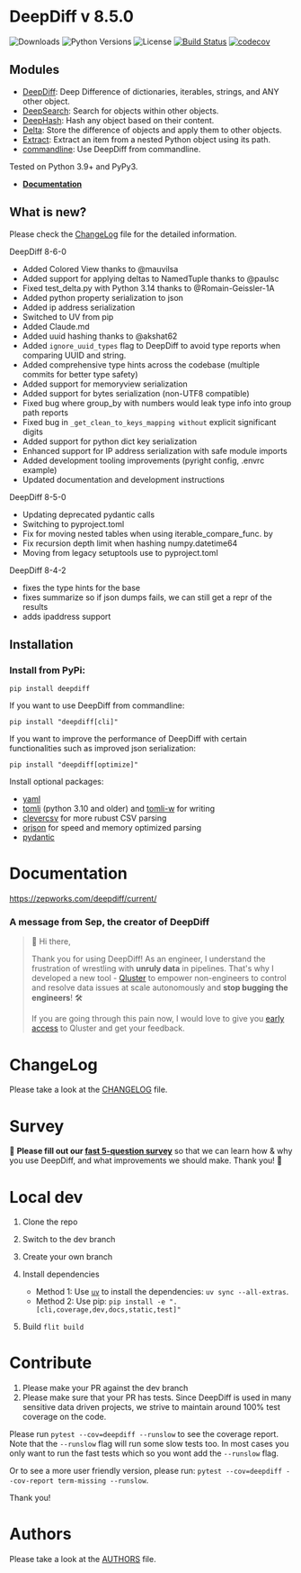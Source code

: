 # DeepDiff v 8.5.0

![Downloads](https://img.shields.io/pypi/dm/deepdiff.svg?style=flat)
![Python Versions](https://img.shields.io/pypi/pyversions/deepdiff.svg?style=flat)
![License](https://img.shields.io/pypi/l/deepdiff.svg?version=latest)
[![Build Status](https://github.com/seperman/deepdiff/workflows/Unit%20Tests/badge.svg)](https://github.com/seperman/deepdiff/actions)
[![codecov](https://codecov.io/gh/seperman/deepdiff/branch/master/graph/badge.svg?token=KkHZ3siA3m)](https://codecov.io/gh/seperman/deepdiff)

## Modules

- [DeepDiff](https://zepworks.com/deepdiff/current/diff.html): Deep Difference of dictionaries, iterables, strings, and ANY other object.
- [DeepSearch](https://zepworks.com/deepdiff/current/dsearch.html): Search for objects within other objects.
- [DeepHash](https://zepworks.com/deepdiff/current/deephash.html): Hash any object based on their content.
- [Delta](https://zepworks.com/deepdiff/current/delta.html): Store the difference of objects and apply them to other objects.
- [Extract](https://zepworks.com/deepdiff/current/extract.html): Extract an item from a nested Python object using its path.
- [commandline](https://zepworks.com/deepdiff/current/commandline.html): Use DeepDiff from commandline.

Tested on Python 3.9+ and PyPy3.

- **[Documentation](https://zepworks.com/deepdiff/8.5.0/)**

## What is new?

Please check the [ChangeLog](CHANGELOG.md) file for the detailed information.

DeepDiff 8-6-0

- Added Colored View thanks to @mauvilsa 
- Added support for applying deltas to NamedTuple thanks to @paulsc 
- Fixed test_delta.py with Python 3.14 thanks to @Romain-Geissler-1A
- Added python property serialization to json
- Added ip address serialization
- Switched to UV from pip
- Added Claude.md
- Added uuid hashing thanks to @akshat62
- Added `ignore_uuid_types` flag to DeepDiff to avoid type reports when comparing UUID and string.
- Added comprehensive type hints across the codebase (multiple commits for better type safety)
- Added support for memoryview serialization
- Added support for bytes serialization (non-UTF8 compatible)
- Fixed bug where group_by with numbers would leak type info into group path reports
- Fixed bug in `_get_clean_to_keys_mapping without` explicit significant digits
- Added support for python dict key serialization
- Enhanced support for IP address serialization with safe module imports
- Added development tooling improvements (pyright config, .envrc example)
- Updated documentation and development instructions


DeepDiff 8-5-0

- Updating deprecated pydantic calls
- Switching to pyproject.toml
- Fix for moving nested tables when using iterable_compare_func.  by 
- Fix recursion depth limit when hashing numpy.datetime64
- Moving from legacy setuptools use to pyproject.toml


DeepDiff 8-4-2

- fixes the type hints for the base
- fixes summarize so if json dumps fails, we can still get a repr of the results
- adds ipaddress support


## Installation

### Install from PyPi:

`pip install deepdiff`

If you want to use DeepDiff from commandline:

`pip install "deepdiff[cli]"`

If you want to improve the performance of DeepDiff with certain functionalities such as improved json serialization:

`pip install "deepdiff[optimize]"`

Install optional packages:
- [yaml](https://pypi.org/project/PyYAML/)
- [tomli](https://pypi.org/project/tomli/) (python 3.10 and older) and [tomli-w](https://pypi.org/project/tomli-w/) for writing
- [clevercsv](https://pypi.org/project/clevercsv/) for more rubust CSV parsing
- [orjson](https://pypi.org/project/orjson/) for speed and memory optimized parsing
- [pydantic](https://pypi.org/project/pydantic/)


# Documentation

<https://zepworks.com/deepdiff/current/>

### A message from Sep, the creator of DeepDiff

> 👋 Hi there,
>
> Thank you for using DeepDiff!
> As an engineer, I understand the frustration of wrestling with **unruly data** in pipelines.
> That's why I developed a new tool - [Qluster](https://qluster.ai/solution) to empower non-engineers to control and resolve data issues at scale autonomously and **stop bugging the engineers**! 🛠️
>
> If you are going through this pain now, I would love to give you [early access](https://www.qluster.ai/try-qluster) to Qluster and get your feedback.


# ChangeLog

Please take a look at the [CHANGELOG](CHANGELOG.md) file.

# Survey

:mega: **Please fill out our [fast 5-question survey](https://forms.gle/E6qXexcgjoKnSzjB8)** so that we can learn how & why you use DeepDiff, and what improvements we should make. Thank you! :dancers:

# Local dev

1. Clone the repo
2. Switch to the dev branch
3. Create your own branch
4. Install dependencies

    - Method 1: Use [`uv`](https://github.com/astral-sh/uv) to install the dependencies:  `uv sync --all-extras`.
    - Method 2: Use pip: `pip install -e ".[cli,coverage,dev,docs,static,test]"`
5. Build `flit build`

# Contribute

1. Please make your PR against the dev branch
2. Please make sure that your PR has tests. Since DeepDiff is used in many sensitive data driven projects, we strive to maintain around 100% test coverage on the code.

Please run `pytest --cov=deepdiff --runslow` to see the coverage report. Note that the `--runslow` flag will run some slow tests too. In most cases you only want to run the fast tests which so you wont add the `--runslow` flag.

Or to see a more user friendly version, please run: `pytest --cov=deepdiff --cov-report term-missing --runslow`.

Thank you!

# Authors

Please take a look at the [AUTHORS](AUTHORS.md) file.
